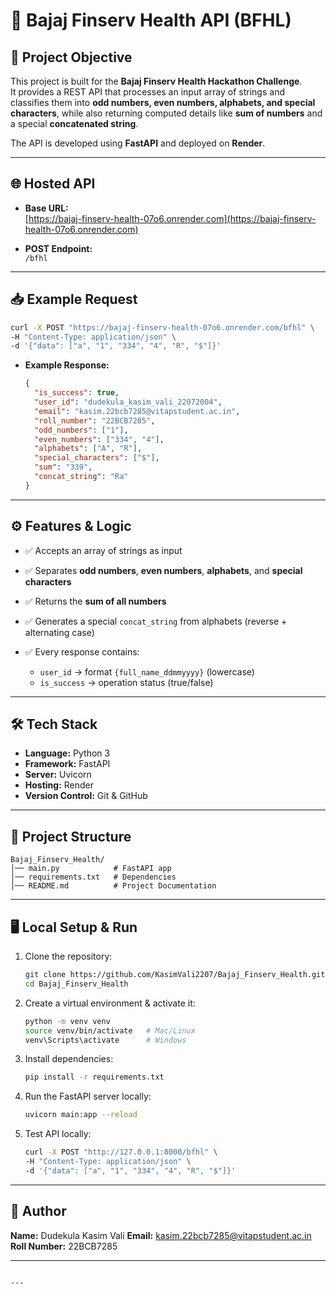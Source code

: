 # 🚀 Bajaj Finserv Health API (BFHL)

## 📌 Project Objective
This project is built for the **Bajaj Finserv Health Hackathon Challenge**.  
It provides a REST API that processes an input array of strings and classifies them into **odd numbers, even numbers, alphabets, and special characters**, while also returning computed details like **sum of numbers** and a special **concatenated string**.

The API is developed using **FastAPI** and deployed on **Render**.

---

## 🌐 Hosted API
- **Base URL:**  
  [https://bajaj-finserv-health-07o6.onrender.com](https://bajaj-finserv-health-07o6.onrender.com)

- **POST Endpoint:**  
  `/bfhl`

---

## 📥 Example Request
```bash
curl -X POST "https://bajaj-finserv-health-07o6.onrender.com/bfhl" \
-H "Content-Type: application/json" \
-d '{"data": ["a", "1", "334", "4", "R", "$"]}'

````

* **Example Response:**

  ```json
  {
    "is_success": true,
    "user_id": "dudekula_kasim_vali_22072004",
    "email": "kasim.22bcb7285@vitapstudent.ac.in",
    "roll_number": "22BCB7285",
    "odd_numbers": ["1"],
    "even_numbers": ["334", "4"],
    "alphabets": ["A", "R"],
    "special_characters": ["$"],
    "sum": "339",
    "concat_string": "Ra"
  }
  ```

---

## ⚙️ Features & Logic

* ✅ Accepts an array of strings as input
* ✅ Separates **odd numbers**, **even numbers**, **alphabets**, and **special characters**
* ✅ Returns the **sum of all numbers**
* ✅ Generates a special `concat_string` from alphabets (reverse + alternating case)
* ✅ Every response contains:

  * `user_id` → format `{full_name_ddmmyyyy}` (lowercase)
  * `is_success` → operation status (true/false)

---

## 🛠 Tech Stack

* **Language:** Python 3
* **Framework:** FastAPI
* **Server:** Uvicorn
* **Hosting:** Render
* **Version Control:** Git & GitHub

---

## 📂 Project Structure

```
Bajaj_Finserv_Health/
│── main.py            # FastAPI app
│── requirements.txt   # Dependencies
│── README.md          # Project Documentation
```

---

## 🖥 Local Setup & Run

1. Clone the repository:

   ```bash
   git clone https://github.com/KasimVali2207/Bajaj_Finserv_Health.git
   cd Bajaj_Finserv_Health
   ```

2. Create a virtual environment & activate it:

   ```bash
   python -m venv venv
   source venv/bin/activate   # Mac/Linux
   venv\Scripts\activate      # Windows
   ```

3. Install dependencies:

   ```bash
   pip install -r requirements.txt
   ```

4. Run the FastAPI server locally:

   ```bash
   uvicorn main:app --reload
   ```

5. Test API locally:

   ```bash
   curl -X POST "http://127.0.0.1:8000/bfhl" \
   -H "Content-Type: application/json" \
   -d '{"data": ["a", "1", "334", "4", "R", "$"]}'
   ```

---

## 📜 Author

**Name:** Dudekula Kasim Vali
**Email:** [kasim.22bcb7285@vitapstudent.ac.in](mailto:kasim.22bcb7285@vitapstudent.ac.in)
**Roll Number:** 22BCB7285

---

```

---


